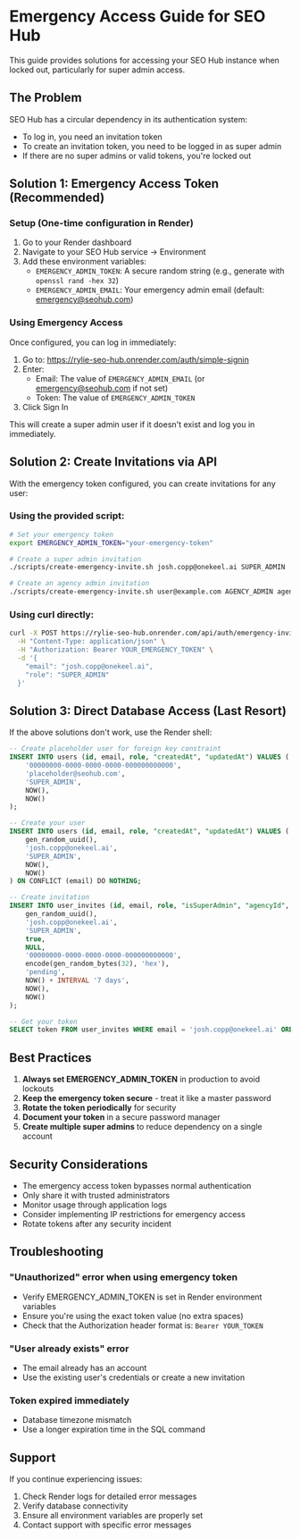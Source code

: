 # Emergency Access Guide for SEO Hub

This guide provides solutions for accessing your SEO Hub instance when locked out, particularly for super admin access.

## The Problem

SEO Hub has a circular dependency in its authentication system:
- To log in, you need an invitation token
- To create an invitation token, you need to be logged in as super admin
- If there are no super admins or valid tokens, you're locked out

## Solution 1: Emergency Access Token (Recommended)

### Setup (One-time configuration in Render)

1. Go to your Render dashboard
2. Navigate to your SEO Hub service → Environment
3. Add these environment variables:
   - `EMERGENCY_ADMIN_TOKEN`: A secure random string (e.g., generate with `openssl rand -hex 32`)
   - `EMERGENCY_ADMIN_EMAIL`: Your emergency admin email (default: emergency@seohub.com)

### Using Emergency Access

Once configured, you can log in immediately:

1. Go to: https://rylie-seo-hub.onrender.com/auth/simple-signin
2. Enter:
   - Email: The value of `EMERGENCY_ADMIN_EMAIL` (or emergency@seohub.com if not set)
   - Token: The value of `EMERGENCY_ADMIN_TOKEN`
3. Click Sign In

This will create a super admin user if it doesn't exist and log you in immediately.

## Solution 2: Create Invitations via API

With the emergency token configured, you can create invitations for any user:

### Using the provided script:

```bash
# Set your emergency token
export EMERGENCY_ADMIN_TOKEN="your-emergency-token"

# Create a super admin invitation
./scripts/create-emergency-invite.sh josh.copp@onekeel.ai SUPER_ADMIN

# Create an agency admin invitation
./scripts/create-emergency-invite.sh user@example.com AGENCY_ADMIN agency-id-here
```

### Using curl directly:

```bash
curl -X POST https://rylie-seo-hub.onrender.com/api/auth/emergency-invite \
  -H "Content-Type: application/json" \
  -H "Authorization: Bearer YOUR_EMERGENCY_TOKEN" \
  -d '{
    "email": "josh.copp@onekeel.ai",
    "role": "SUPER_ADMIN"
  }'
```

## Solution 3: Direct Database Access (Last Resort)

If the above solutions don't work, use the Render shell:

```sql
-- Create placeholder user for foreign key constraint
INSERT INTO users (id, email, role, "createdAt", "updatedAt") VALUES (
    '00000000-0000-0000-0000-000000000000', 
    'placeholder@seohub.com', 
    'SUPER_ADMIN', 
    NOW(), 
    NOW()
);

-- Create your user
INSERT INTO users (id, email, role, "createdAt", "updatedAt") VALUES (
    gen_random_uuid(), 
    'josh.copp@onekeel.ai', 
    'SUPER_ADMIN', 
    NOW(), 
    NOW()
) ON CONFLICT (email) DO NOTHING;

-- Create invitation
INSERT INTO user_invites (id, email, role, "isSuperAdmin", "agencyId", "invitedBy", token, status, "expiresAt", "createdAt", "updatedAt") VALUES (
    gen_random_uuid(),
    'josh.copp@onekeel.ai',
    'SUPER_ADMIN',
    true,
    NULL,
    '00000000-0000-0000-0000-000000000000',
    encode(gen_random_bytes(32), 'hex'),
    'pending',
    NOW() + INTERVAL '7 days',
    NOW(),
    NOW()
);

-- Get your token
SELECT token FROM user_invites WHERE email = 'josh.copp@onekeel.ai' ORDER BY "createdAt" DESC LIMIT 1;
```

## Best Practices

1. **Always set EMERGENCY_ADMIN_TOKEN** in production to avoid lockouts
2. **Keep the emergency token secure** - treat it like a master password
3. **Rotate the token periodically** for security
4. **Document your token** in a secure password manager
5. **Create multiple super admins** to reduce dependency on a single account

## Security Considerations

- The emergency access token bypasses normal authentication
- Only share it with trusted administrators
- Monitor usage through application logs
- Consider implementing IP restrictions for emergency access
- Rotate tokens after any security incident

## Troubleshooting

### "Unauthorized" error when using emergency token
- Verify EMERGENCY_ADMIN_TOKEN is set in Render environment variables
- Ensure you're using the exact token value (no extra spaces)
- Check that the Authorization header format is: `Bearer YOUR_TOKEN`

### "User already exists" error
- The email already has an account
- Use the existing user's credentials or create a new invitation

### Token expired immediately
- Database timezone mismatch
- Use a longer expiration time in the SQL command

## Support

If you continue experiencing issues:
1. Check Render logs for detailed error messages
2. Verify database connectivity
3. Ensure all environment variables are properly set
4. Contact support with specific error messages